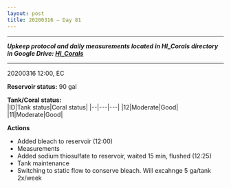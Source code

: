 ```yaml
---
layout: post
title: 20200316 – Day 81
---
```


---
***Upkeep protocol and daily measurements located in HI_Corals directory in Google Drive: [HI_Corals](https://drive.google.com/drive/u/1/folders/1Dxil5Lj1ynvuIuGDWx9_AyqkdplIcCZQ)***

---
20200316 12:00, EC

**Reservoir status:** 90 gal

**Tank/Coral status:**  
|ID|Tank status|Coral status|
|--|---|---|
|12|Moderate|Good|
|11|Moderate|Good|

**Actions**  
- Added bleach to reservoir (12:00)
- Measurements
- Added sodium thiosulfate to reservoir, waited 15 min, flushed (12:25)
- Tank maintenance
- Switching to static flow to conserve bleach. Will excahnge 5 ga/tank 2x/week